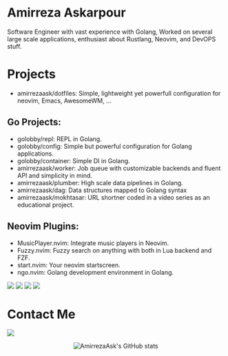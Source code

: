 # Amirreza Askarpour
Software Engineer with vast experience with Golang, Worked on several large scale applications, enthusiast about Rustlang, Neovim, and DevOPS stuff.

# Projects
- amirrezaask/dotfiles: Simple, lightweight yet powerfull configuration for neovim, Emacs, AwesomeWM, ...
## Go Projects:
- golobby/repl: REPL in Golang.
- golobby/config: Simple but powerful configuration for Golang applications.
- golobby/container: Simple DI in Golang.
- amirrezaask/worker: Job queue with customizable backends and fluent API and simplicity in mind.
- amirrezaask/plumber: High scale data pipelines in Golang.
- amirrezaask/dag: Data structures mapped to Golang syntax
- amirrezaask/mokhtasar: URL shortner coded in a video series as an educational project.
 
## Neovim Plugins:
- MusicPlayer.nvim: Integrate music players in Neovim.
- Fuzzy.nvim: Fuzzy search on anything with both in Lua backend and FZF.
- start.nvim: Your neovim startscreen.
- ngo.nvim: Golang development environment in Golang.

[![](https://img.shields.io/badge/-rust-orange?style=for-the-badge&logo=rust)](https://www.rust-lang.org/)
[![](https://img.shields.io/badge/-go-orange?style=for-the-badge&logo=go)](https://go.dev/)
[![](https://img.shields.io/badge/-lua-orange?style=for-the-badge&logo=lua)](https://lua.org/)
[![](https://img.shields.io/badge/-python3-orange?style=for-the-badge&logo=python)](https://www.python.org/)


# Contact Me

[![](https://img.shields.io/badge/-raskarpour@gmail.com-lightgray?style=for-the-badge&logo=gmail)](mailto:raskarpour@gmail.com)


<p align="center">
  <img src="https://github-readme-stats.vercel.app/api?username=amirrezaask&show_icons=true&theme=monokai" alt="AmirrezaAsk's GitHub stats" />
</p>
